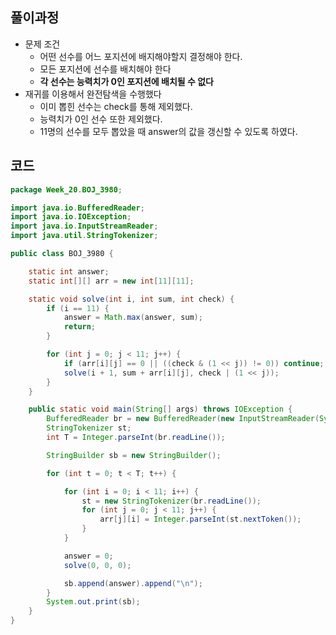 ## 풀이과정
- 문제 조건
  - 어떤 선수를 어느 포지션에 배지해야할지 결정해야 한다.
  - 모든 포지션에 선수를 배치해야 한다
  - **각 선수는 능력치가 0인 포지션에 배치될 수 없다**
- 재귀를 이용해서 완전탐색을 수행했다
  - 이미 뽑힌 선수는 check를 통해 제외했다.
  - 능력치가 0인 선수 또한 제외했다.
  - 11명의 선수를 모두 뽑았을 때 answer의 값을 갱신할 수 있도록 하였다.

## 코드
```java
package Week_20.BOJ_3980;

import java.io.BufferedReader;
import java.io.IOException;
import java.io.InputStreamReader;
import java.util.StringTokenizer;

public class BOJ_3980 {

    static int answer;
    static int[][] arr = new int[11][11];

    static void solve(int i, int sum, int check) {
        if (i == 11) {
            answer = Math.max(answer, sum);
            return;
        }

        for (int j = 0; j < 11; j++) {
            if (arr[i][j] == 0 || ((check & (1 << j)) != 0)) continue;
            solve(i + 1, sum + arr[i][j], check | (1 << j));
        }
    }

    public static void main(String[] args) throws IOException {
        BufferedReader br = new BufferedReader(new InputStreamReader(System.in));
        StringTokenizer st;
        int T = Integer.parseInt(br.readLine());

        StringBuilder sb = new StringBuilder();

        for (int t = 0; t < T; t++) {

            for (int i = 0; i < 11; i++) {
                st = new StringTokenizer(br.readLine());
                for (int j = 0; j < 11; j++) {
                    arr[j][i] = Integer.parseInt(st.nextToken());
                }
            }

            answer = 0;
            solve(0, 0, 0);

            sb.append(answer).append("\n");
        }
        System.out.print(sb);
    }
}
```
